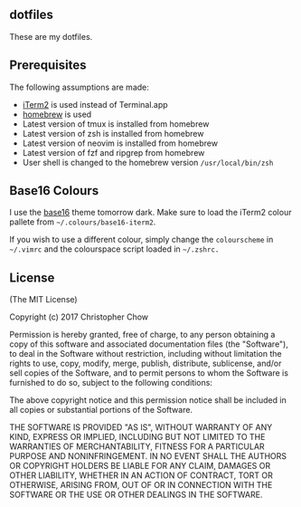 ## dotfiles

These are my dotfiles.

## Prerequisites

The following assumptions are made:

- [iTerm2](http://www.iterm2.com/) is used instead of Terminal.app
- [homebrew](http://brew.sh/) is used
- Latest version of tmux is installed from homebrew
- Latest version of zsh is installed from homebrew
- Latest version of neovim is installed from homebrew
- Latest version of fzf and ripgrep from homebrew
- User shell is changed to the homebrew version `/usr/local/bin/zsh`

## Base16 Colours

I use the [base16](http://chriskempson.github.io/base16/) theme tomorrow dark.
Make sure to load the iTerm2 colour pallete from `~/.colours/base16-iterm2`.

If you wish to use a different colour, simply change the `colourscheme` in `~/.vimrc` and
the colourspace script loaded in `~/.zshrc.`

## License

(The MIT License)

Copyright (c) 2017 Christopher Chow

Permission is hereby granted, free of charge, to any person obtaining a copy of this software and associated
documentation files (the "Software"), to deal in the Software without restriction, including without limitation the
rights to use, copy, modify, merge, publish, distribute, sublicense, and/or sell copies of the Software, and to permit
persons to whom the Software is furnished to do so, subject to the following conditions:

The above copyright notice and this permission notice shall be included in all copies or substantial portions of the
Software.

THE SOFTWARE IS PROVIDED "AS IS", WITHOUT WARRANTY OF ANY KIND, EXPRESS OR IMPLIED, INCLUDING BUT NOT LIMITED TO THE
WARRANTIES OF MERCHANTABILITY, FITNESS FOR A PARTICULAR PURPOSE AND NONINFRINGEMENT. IN NO EVENT SHALL THE AUTHORS OR
COPYRIGHT HOLDERS BE LIABLE FOR ANY CLAIM, DAMAGES OR OTHER LIABILITY, WHETHER IN AN ACTION OF CONTRACT, TORT OR
OTHERWISE, ARISING FROM, OUT OF OR IN CONNECTION WITH THE SOFTWARE OR THE USE OR OTHER DEALINGS IN THE SOFTWARE.
